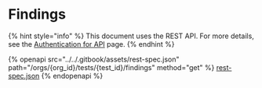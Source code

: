 # Findings

{% hint style="info" %}
This document uses the REST API. For more details, see the [Authentication for API](../authentication-for-api/) page.
{% endhint %}

{% openapi src="../../.gitbook/assets/rest-spec.json" path="/orgs/{org_id}/tests/{test_id}/findings" method="get" %}
[rest-spec.json](../../.gitbook/assets/rest-spec.json)
{% endopenapi %}
